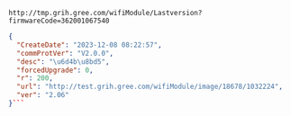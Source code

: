 `http://tmp.grih.gree.com/wifiModule/Lastversion?firmwareCode=362001067540`

```json
{
  "CreateDate": "2023-12-08 08:22:57",
  "commProtVer": "V2.0.0",
  "desc": "\u6d4b\u8bd5",
  "forcedUpgrade": 0,
  "r": 200,
  "url": "http://test.grih.gree.com/wifiModule/image/18678/1032224",
  "ver": "2.06"
}```